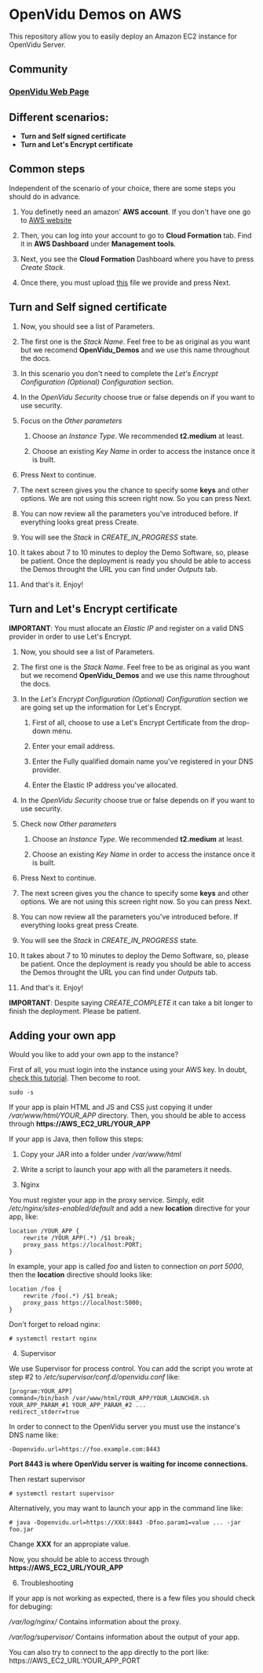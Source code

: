 # OpenVidu Demos on AWS

This repository allow you to easily deploy an Amazon EC2 instance for OpenVidu Server.

## Community

### [OpenVidu Web Page](http://openvidu.io/)

## Different scenarios:
- __Turn and Self signed certificate__
- __Turn and Let's Encrypt certificate__

## Common steps

Independent of the scenario of your choice, there are some steps you should do in advance.

1. You definetly need an amazon' **AWS account**. If you don't have one go to [AWS website](https://www.amazon.com/ap/signin)

2. Then, you can log into your account to go to **Cloud Formation** tab. Find it in **AWS Dashboard** under **Management tools**.

3. Next, you see the **Cloud Formation** Dashboard where you have to press *Create Stack*.

4. Once there, you must upload [this](https://github.com/OpenVidu/openvidu-cloud-devops/blob/master/cloudformation-openvidu/CF-OpenVidu.json) file we provide and press Next.

## Turn and Self signed certificate

1. Now, you should see a list of Parameters.

2. The first one is the *Stack Name*. Feel free to be as original as you want but we recomend __OpenVidu_Demos__ and we use this name throughout the docs.

3. In this scenario you don't need to complete the *Let's Encrypt Configuration (Optional) Configuration* section.

4. In the *OpenVidu Security* choose true or false depends on if you want to use security.

5. Focus on the *Other parameters* 

    1. Choose an *Instance Type*. We recommended __t2.medium__ at least.

    2. Choose an existing *Key Name* in order to access the instance once it is built.

6. Press Next to continue.

7. The next screen gives you the chance to specify some __keys__ and other options. We are not using this screen right now. So you can press Next.

8. You can now review all the parameters you've introduced before. If everything looks great press Create.

9. You will see the *Stack* in *CREATE_IN_PROGRESS* state.

10. It takes about 7 to 10 minutes to deploy the Demo Software, so, please be patient. Once the deployment is ready you should be able to access the Demos throught the URL you can find under *Outputs* tab.

11. And that's it. Enjoy!

## Turn and Let's Encrypt certificate

**IMPORTANT**: You must allocate an *Elastic IP* and register on a valid DNS provider in order to use Let's Encrypt.

1. Now, you should see a list of Parameters.

2. The first one is the *Stack Name*. Feel free to be as original as you want but we recomend __OpenVidu_Demos__ and we use this name throughout the docs.

3. In the *Let's Encrypt Configuration (Optional) Configuration* section we are going set up the information for Let's Encrypt.

    1. First of all, choose to use a Let's Encrypt Certificate from the drop-down menu.

    2. Enter your email address.

    3. Enter the Fully qualified domain name you've registered in your DNS provider.

    4. Enter the Elastic IP address you've allocated.

4. In the *OpenVidu Security* choose true or false depends on if you want to use security.

5. Check now *Other parameters* 

    1. Choose an *Instance Type*. We recommended __t2.medium__ at least.

    2. Choose an existing *Key Name* in order to access the instance once it is built.

6. Press Next to continue.

7. The next screen gives you the chance to specify some __keys__ and other options. We are not using this screen right now. So you can press Next.

8. You can now review all the parameters you've introduced before. If everything looks great press Create.

9. You will see the *Stack* in *CREATE_IN_PROGRESS* state.

10. It takes about 7 to 10 minutes to deploy the Demo Software, so, please be patient. Once the deployment is ready you should be able to access the Demos throught the URL you can find under *Outputs* tab.

11. And that's it. Enjoy!

**IMPORTANT**: Despite saying *CREATE_COMPLETE* it can take a bit longer to finish the deployment. Please be patient.

## Adding your own app

Would you like to add your own app to the instance? 

First of all, you must login into the instance using your AWS key. In doubt, [check this tutorial](http://docs.aws.amazon.com/AWSEC2/latest/UserGuide/AccessingInstancesLinux.html). Then become to root.

```sudo -s```

If your app is plain HTML and JS and CSS just copying it under */var/www/html/YOUR_APP* directory. Then, you should be able to access through **https://AWS_EC2_URL/YOUR_APP** 

If your app is Java, then follow this steps:

1. Copy your JAR into a folder under */var/www/html*

2. Write a script to launch your app with all the parameters it needs.

3. Nginx

You must register your app in the proxy service. Simply, edit */etc/nginx/sites-enabled/default* and add a new **location** directive for your app, like:


```
location /YOUR_APP {
    rewrite /YOUR_APP(.*) /$1 break;
    proxy_pass https://localhost:PORT;
}
```

In example, your app is called *foo* and listen to connection on *port 5000*, then the **location** directive should looks like:

```
location /foo {
    rewrite /foo(.*) /$1 break;
    proxy_pass https://localhost:5000;
}
```

Don't forget to reload nginx:

```
# systemctl restart nginx
```

4. Supervisor

We use Supervisor for process control. You can add the script you wrote at step #2 to */etc/supervisor/conf.d/openvidu.conf* like:

```
[program:YOUR_APP]
command=/bin/bash /var/www/html/YOUR_APP/YOUR_LAUNCHER.sh YOUR_APP_PARAM_#1 YOUR_APP_PARAM_#2 ...
redirect_stderr=true
```

In order to connect to the OpenVidu server you must use the instance's DNS name like:

```
-Dopenvidu.url=https://foo.example.com:8443
```

**Port 8443 is where OpenVidu server is waiting for income connections.**

Then restart supervisor

```
# systemctl restart supervisor
```

Alternatively, you may want to launch your app in the command line like:

```
# java -Dopenvidu.url=https://XXX:8443 -Dfoo.param1=value ... -jar foo.jar
```

Change **XXX** for an appropiate value.

Now, you should be able to access through **https://AWS_EC2_URL/YOUR_APP**

6. Troubleshooting

If your app is not working as expected, there is a few files you should check for debuging:

*/var/log/nginx/* Contains information about the proxy.

*/var/log/supervisor/* Contains information about the output of your app.

You can also try to connect to the app directly to the port like: https://AWS_EC2_URL:YOUR_APP_PORT